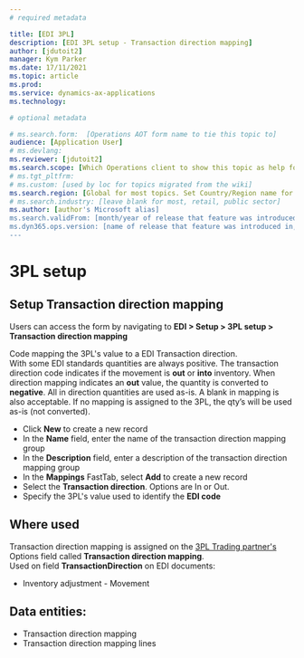 ```yaml
---
# required metadata

title: [EDI 3PL]
description: [EDI 3PL setup - Transaction direction mapping]
author: [jdutoit2]
manager: Kym Parker
ms.date: 17/11/2021
ms.topic: article
ms.prod: 
ms.service: dynamics-ax-applications
ms.technology: 

# optional metadata

# ms.search.form:  [Operations AOT form name to tie this topic to]
audience: [Application User]
# ms.devlang: 
ms.reviewer: [jdutoit2]
ms.search.scope: [Which Operations client to show this topic as help for, to be set by content strategist, see list here: https://microsoft.sharepoint.com/teams/DynDoc/_layouts/15/WopiFrame.aspx?sourcedoc={23419e1c-eb64-42e9-aa9b-79875b428718}&action=edit&wd=target%28Core%20Dynamics%20AX%20CP%20requirements%2Eone%7C4CC185C0%2DEFAA%2D42CD%2D94B9%2D8F2A45E7F61A%2FVersions%20list%20for%20docs%20topics%7CC14BE630%2D5151%2D49D6%2D8305%2D554B5084593C%2F%29]
# ms.tgt_pltfrm: 
# ms.custom: [used by loc for topics migrated from the wiki]
ms.search.region: [Global for most topics. Set Country/Region name for localizations]
# ms.search.industry: [leave blank for most, retail, public sector]
ms.author: [author's Microsoft alias]
ms.search.validFrom: [month/year of release that feature was introduced in, in format yyyy-mm-dd]
ms.dyn365.ops.version: [name of release that feature was introduced in, see list here: https://microsoft.sharepoint.com/teams/DynDoc/_layouts/15/WopiFrame.aspx?sourcedoc={23419e1c-eb64-42e9-aa9b-79875b428718}&action=edit&wd=target%28Core%20Dynamics%20AX%20CP%20requirements%2Eone%7C4CC185C0%2DEFAA%2D42CD%2D94B9%2D8F2A45E7F61A%2FVersions%20list%20for%20docs%20topics%7CC14BE630%2D5151%2D49D6%2D8305%2D554B5084593C%2F%29]
---
```


# 3PL setup
## Setup Transaction direction mapping

Users can access the form by navigating to **EDI > Setup > 3PL setup > Transaction direction mapping**

Code mapping the 3PL's value to a EDI Transaction direction. <br>
With some EDI standards quantities are always positive. The transaction direction code indicates if the movement is **out** or **into** inventory. When direction mapping indicates an **out** value, the quantity is converted to **negative**. All in direction quantities are used as-is. A blank in mapping is also acceptable. If no mapping is assigned to the 3PL, the qty’s will be used as-is (not converted).

- Click **New** to create a new record
-	In the **Name** field, enter the name of the transaction direction mapping group
-	In the **Description** field, enter a description of the transaction direction mapping group
-	In the **Mappings** FastTab, select **Add** to create a new record
-	Select the **Transaction direction**. Options are In or Out.
-	Specify the 3PL's value used to identify the **EDI code**

## Where used
Transaction direction mapping is assigned on the [3PL Trading partner's](../Trading%20partner.md) Options field called **Transaction direction mapping**. <br>
Used on field **TransactionDirection** on EDI documents:
- Inventory adjustment - Movement

## Data entities:
- Transaction direction mapping
- Transaction direction mapping lines
